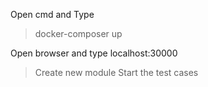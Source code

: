 Open cmd and Type 
>docker-composer up

Open browser and type localhost:30000 
>Create new module
>Start the test cases
